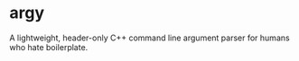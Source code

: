# argy
A lightweight, header-only C++ command line argument parser for humans who hate boilerplate.
